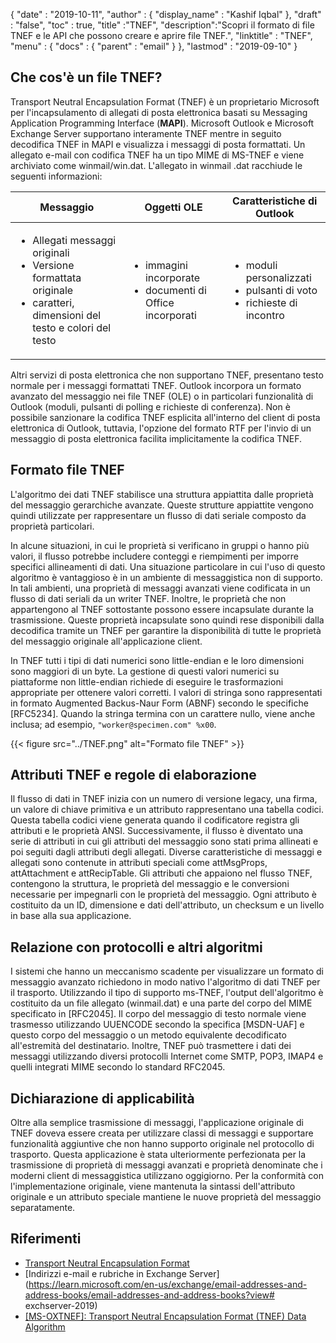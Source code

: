 {
  "date" : "2019-10-11",
  "author" : {
    "display_name" : "Kashif Iqbal"
},
  "draft" : "false",
  "toc" : true,
  "title" :"TNEF",
  "description":"Scopri il formato di file TNEF e le API che possono creare e aprire file TNEF.",
  "linktitle" : "TNEF",
  "menu" : {
    "docs" : {
      "parent" : "email"
}
},
  "lastmod" : "2019-09-10"
}

## Che cos'è un file TNEF?

Transport Neutral Encapsulation Format (TNEF) è un proprietario Microsoft per l'incapsulamento di allegati di posta elettronica basati su Messaging Application Programming Interface (**MAPI**). Microsoft Outlook e Microsoft Exchange Server supportano interamente TNEF mentre in seguito decodifica TNEF in MAPI e visualizza i messaggi di posta formattati. Un allegato e-mail con codifica TNEF ha un tipo MIME di MS-TNEF e viene archiviato come winmail/win.dat. L'allegato in winmail .dat racchiude le seguenti informazioni:


|Messaggio|Oggetti OLE|Caratteristiche di Outlook
---|---|---|
|<ul><li> Allegati messaggi originali</li><li> Versione formattata originale</li><li> caratteri, dimensioni del testo e colori del testo</li></ul> |<ul><li> immagini incorporate</li><li> documenti di Office incorporati</li></ul> |<ul><li> moduli personalizzati</li><li> pulsanti di voto</li><li> richieste di incontro</li></ul>


Altri servizi di posta elettronica che non supportano TNEF, presentano testo normale per i messaggi formattati TNEF. Outlook incorpora un formato avanzato del messaggio nei file TNEF (OLE) o in particolari funzionalità di Outlook (moduli, pulsanti di polling e richieste di conferenza). Non è possibile sanzionare la codifica TNEF esplicita all'interno del client di posta elettronica di Outlook, tuttavia, l'opzione del formato RTF per l'invio di un messaggio di posta elettronica facilita implicitamente la codifica TNEF.

## Formato file TNEF

L'algoritmo dei dati TNEF stabilisce una struttura appiattita dalle proprietà del messaggio gerarchiche avanzate. Queste strutture appiattite vengono quindi utilizzate per rappresentare un flusso di dati seriale composto da proprietà particolari.

In alcune situazioni, in cui le proprietà si verificano in gruppi o hanno più valori, il flusso potrebbe includere conteggi e riempimenti per imporre specifici allineamenti di dati. Una situazione particolare in cui l'uso di questo algoritmo è vantaggioso è in un ambiente di messaggistica non di supporto. In tali ambienti, una proprietà di messaggi avanzati viene codificata in un flusso di dati seriali da un writer TNEF. Inoltre, le proprietà che non appartengono al TNEF sottostante possono essere incapsulate durante la trasmissione. Queste proprietà incapsulate sono quindi rese disponibili dalla decodifica tramite un TNEF per garantire la disponibilità di tutte le proprietà del messaggio originale all'applicazione client.

In TNEF tutti i tipi di dati numerici sono little-endian e le loro dimensioni sono maggiori di un byte. La gestione di questi valori numerici su piattaforme non little-endian richiede di eseguire le trasformazioni appropriate per ottenere valori corretti. I valori di stringa sono rappresentati in formato Augmented Backus-Naur Form (ABNF) secondo le specifiche [RFC5234]. Quando la stringa termina con un carattere nullo, viene anche inclusa; ad esempio, `"worker@specimen.com" %x00`.

{{< figure src="../TNEF.png" alt="Formato file TNEF" >}}

## Attributi TNEF e regole di elaborazione ##

Il flusso di dati in TNEF inizia con un numero di versione legacy, una firma, un valore di chiave primitiva e un attributo rappresentano una tabella codici. Questa tabella codici viene generata quando il codificatore registra gli attributi e le proprietà ANSI. Successivamente, il flusso è diventato una serie di attributi in cui gli attributi del messaggio sono stati prima allineati e poi seguiti dagli attributi degli allegati. Diverse caratteristiche di messaggi e allegati sono contenute in attributi speciali come attMsgProps, attAttachment e attRecipTable. Gli attributi che appaiono nel flusso TNEF, contengono la struttura, le proprietà del messaggio e le conversioni necessarie per impegnarli con le proprietà del messaggio. Ogni attributo è costituito da un ID, dimensione e dati dell'attributo, un checksum e un livello in base alla sua applicazione.

## Relazione con protocolli e altri algoritmi ##

I sistemi che hanno un meccanismo scadente per visualizzare un formato di messaggio avanzato richiedono in modo nativo l'algoritmo di dati TNEF per il trasporto. Utilizzando il tipo di supporto ms-TNEF, l'output dell'algoritmo è costituito da un file allegato (winmail.dat) e una parte del corpo del MIME specificato in [RFC2045]. Il corpo del messaggio di testo normale viene trasmesso utilizzando UUENCODE secondo la specifica [MSDN-UAF] e questo corpo del messaggio o un metodo equivalente decodificato all'estremità del destinatario. Inoltre, TNEF può trasmettere i dati dei messaggi utilizzando diversi protocolli Internet come SMTP, POP3, IMAP4 e quelli integrati MIME secondo lo standard RFC2045.

## Dichiarazione di applicabilità ##

Oltre alla semplice trasmissione di messaggi, l'applicazione originale di TNEF doveva essere creata per utilizzare classi di messaggi e supportare funzionalità aggiuntive che non hanno supporto originale nel protocollo di trasporto. Questa applicazione è stata ulteriormente perfezionata per la trasmissione di proprietà di messaggi avanzati e proprietà denominate che i moderni client di messaggistica utilizzano oggigiorno. Per la conformità con l'implementazione originale, viene mantenuta la sintassi dell'attributo originale e un attributo speciale mantiene le nuove proprietà del messaggio separatamente.

## Riferimenti

* [Transport Neutral Encapsulation Format](https://en.wikipedia.org/wiki/Transport_Neutral_Encapsulation_Format)
* [Indirizzi e-mail e rubriche in Exchange Server](https://learn.microsoft.com/en-us/exchange/email-addresses-and-address-books/email-addresses-and-address-books?view# exchserver-2019)
* [[MS-OXTNEF]: Transport Neutral Encapsulation Format (TNEF) Data Algorithm](https://msdn.microsoft.com/en-us/library/cc425498(v#exchg.80).aspx)

